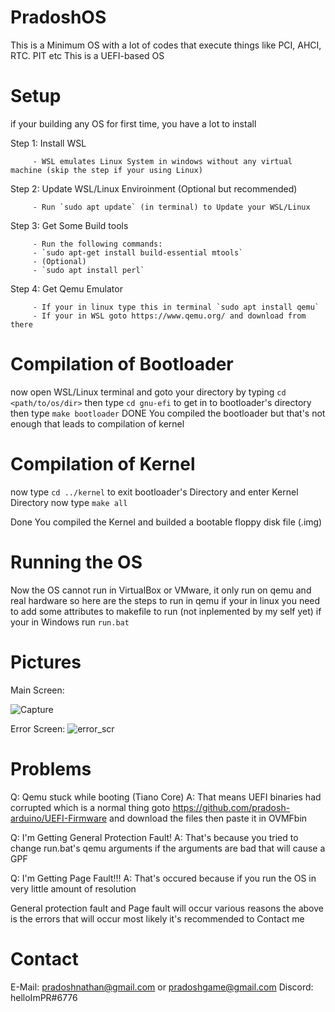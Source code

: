 # PradoshOS
 This is a Minimum OS with a lot of codes that execute things like PCI, AHCI, RTC. PIT etc This is a UEFI-based OS
# Setup

 if your building any OS for first time, you have a lot to install
 
 Step 1: Install WSL
 
         - WSL emulates Linux System in windows without any virtual machine (skip the step if your using Linux)
 
 Step 2: Update WSL/Linux Enviroinment (Optional but recommended)
 
         - Run `sudo apt update` (in terminal) to Update your WSL/Linux

 Step 3: Get Some Build tools
 
         - Run the following commands:
         - `sudo apt-get install build-essential mtools`
         - (Optional)
         - `sudo apt install perl`

 Step 4: Get Qemu Emulator
 
         - If your in linux type this in terminal `sudo apt install qemu`
         - If your in WSL goto https://www.qemu.org/ and download from there
# Compilation of Bootloader

 now open WSL/Linux terminal and goto your directory by typing `cd <path/to/os/dir>`
 then type `cd gnu-efi` to get in to bootloader's directory
 then type `make bootloader`
 DONE You compiled the bootloader but that's not enough that leads to compilation of kernel
 
# Compilation of Kernel

 now type `cd ../kernel` to exit bootloader's Directory and enter Kernel Directory
 now type `make all`
 
 Done You compiled the Kernel and builded a bootable floppy disk file (.img)
# Running the OS

 Now the OS cannot run in VirtualBox or VMware, it only run on qemu and real hardware
 so here are the steps to run in qemu
 if your in linux you need to add some attributes to makefile to run (not inplemented by my self yet)
 if your in Windows run `run.bat`
 
# Pictures
 Main Screen:
 
 ![Capture](https://user-images.githubusercontent.com/69463173/142187242-f170b502-a119-4a2c-9b4f-b99a2650fe78.PNG)
 
 Error Screen:
 ![error_scr](https://user-images.githubusercontent.com/69463173/142187283-0f9dbdd4-7bd0-4471-880c-0242dca4db6c.PNG)

# Problems
 Q: Qemu stuck while booting (Tiano Core)
 A: That means UEFI binaries had corrupted which is a normal thing goto
    https://github.com/pradosh-arduino/UEFI-Firmware and download the files
    then paste it in OVMFbin
    
 Q: I'm Getting General Protection Fault!
 A: That's because you tried to change run.bat's qemu arguments if the arguments are bad that will cause a GPF

 Q: I'm Getting Page Fault!!!
 A: That's occured because if you run the OS in very little amount of resolution

 General protection fault and Page fault will occur various reasons the above is the errors that will occur most likely it's recommended to Contact me
 
# Contact
 E-Mail: pradoshnathan@gmail.com or pradoshgame@gmail.com
 Discord: helloImPR#6776
